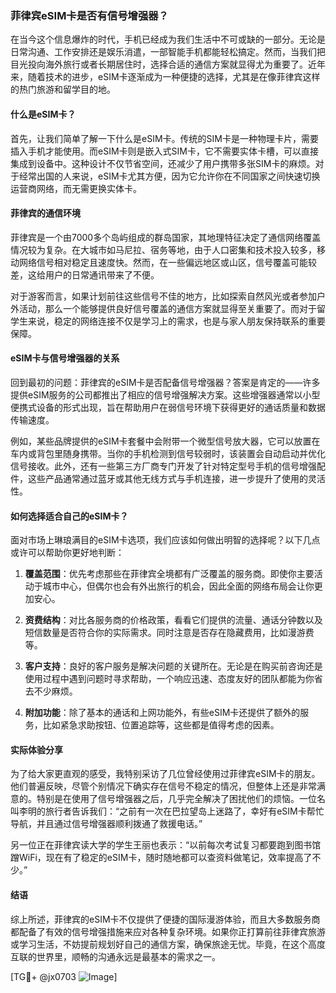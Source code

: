 ### 菲律宾eSIM卡是否有信号增强器？

在当今这个信息爆炸的时代，手机已经成为我们生活中不可或缺的一部分。无论是日常沟通、工作安排还是娱乐消遣，一部智能手机都能轻松搞定。然而，当我们把目光投向海外旅行或者长期居住时，选择合适的通信方案就显得尤为重要了。近年来，随着技术的进步，eSIM卡逐渐成为一种便捷的选择，尤其是在像菲律宾这样的热门旅游和留学目的地。

#### 什么是eSIM卡？

首先，让我们简单了解一下什么是eSIM卡。传统的SIM卡是一种物理卡片，需要插入手机才能使用。而eSIM卡则是嵌入式SIM卡，它不需要实体卡槽，可以直接集成到设备中。这种设计不仅节省空间，还减少了用户携带多张SIM卡的麻烦。对于经常出国的人来说，eSIM卡尤其方便，因为它允许你在不同国家之间快速切换运营商网络，而无需更换实体卡。

#### 菲律宾的通信环境

菲律宾是一个由7000多个岛屿组成的群岛国家，其地理特征决定了通信网络覆盖情况较为复杂。在大城市如马尼拉、宿务等地，由于人口密集和技术投入较多，移动网络信号相对稳定且速度快。然而，在一些偏远地区或山区，信号覆盖可能较差，这给用户的日常通讯带来了不便。

对于游客而言，如果计划前往这些信号不佳的地方，比如探索自然风光或者参加户外活动，那么一个能够提供良好信号覆盖的通信方案就显得至关重要了。而对于留学生来说，稳定的网络连接不仅是学习上的需求，也是与家人朋友保持联系的重要保障。

#### eSIM卡与信号增强器的关系

回到最初的问题：菲律宾的eSIM卡是否配备信号增强器？答案是肯定的——许多提供eSIM服务的公司都推出了相应的信号增强解决方案。这些增强器通常以小型便携式设备的形式出现，旨在帮助用户在弱信号环境下获得更好的通话质量和数据传输速度。

例如，某些品牌提供的eSIM卡套餐中会附带一个微型信号放大器，它可以放置在车内或背包里随身携带。当你的手机检测到信号较弱时，该装置会自动启动并优化信号接收。此外，还有一些第三方厂商专门开发了针对特定型号手机的信号增强配件，这些产品通常通过蓝牙或其他无线方式与手机连接，进一步提升了使用的灵活性。

#### 如何选择适合自己的eSIM卡？

面对市场上琳琅满目的eSIM卡选项，我们应该如何做出明智的选择呢？以下几点或许可以帮助你更好地判断：

1. **覆盖范围**：优先考虑那些在菲律宾全境都有广泛覆盖的服务商。即使你主要活动于城市中心，但偶尔也会有外出旅行的机会，因此全面的网络布局会让你更加安心。
   
2. **资费结构**：对比各服务商的价格政策，看看它们提供的流量、通话分钟数以及短信数量是否符合你的实际需求。同时注意是否存在隐藏费用，比如漫游费等。

3. **客户支持**：良好的客户服务是解决问题的关键所在。无论是在购买前咨询还是使用过程中遇到问题时寻求帮助，一个响应迅速、态度友好的团队都能为你省去不少麻烦。

4. **附加功能**：除了基本的通话和上网功能外，有些eSIM卡还提供了额外的服务，比如紧急求助按钮、位置追踪等，这些都是值得考虑的因素。

#### 实际体验分享

为了给大家更直观的感受，我特别采访了几位曾经使用过菲律宾eSIM卡的朋友。他们普遍反映，尽管个别情况下确实存在信号不稳定的情况，但整体上还是非常满意的。特别是在使用了信号增强器之后，几乎完全解决了困扰他们的烦恼。一位名叫李明的旅行者告诉我们：“之前有一次在巴拉望岛上迷路了，幸好有eSIM卡帮忙导航，并且通过信号增强器顺利拨通了救援电话。”

另一位正在菲律宾读大学的学生王丽也表示：“以前每次考试复习都要跑到图书馆蹭WiFi，现在有了稳定的eSIM卡，随时随地都可以查资料做笔记，效率提高了不少。”

#### 结语

综上所述，菲律宾的eSIM卡不仅提供了便捷的国际漫游体验，而且大多数服务商都配备了有效的信号增强措施来应对各种复杂环境。如果你正打算前往菲律宾旅游或学习生活，不妨提前规划好自己的通信方案，确保旅途无忧。毕竟，在这个高度互联的世界里，顺畅的沟通永远是最基本的需求之一。

[TG💪+ @jx0703 ![Image](https://github.com/user-attachments/assets/dbca1d08-cadb-493c-b0ec-ad6f7a83f270)]